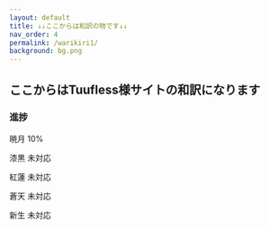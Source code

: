 ```yaml
---
layout: default
title: ↓↓ここからは和訳の物です↓↓
nav_order: 4
permalink: /warikiri1/
background: bg.png
---
```

 
## ここからはTuufless様サイトの和訳になります

### 進捗

暁月 10%

漆黒 未対応

紅蓮 未対応

蒼天 未対応

新生 未対応
